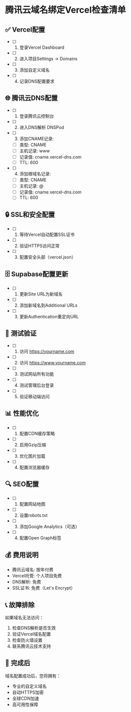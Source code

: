 # 腾讯云域名绑定Vercel检查清单

## ✅ Vercel配置
- [ ] 1. 登录Vercel Dashboard
- [ ] 2. 进入项目Settings → Domains
- [ ] 3. 添加自定义域名
- [ ] 4. 记录DNS配置要求

## 🌐 腾讯云DNS配置
- [ ] 1. 登录腾讯云控制台
- [ ] 2. 进入DNS解析 DNSPod
- [ ] 3. 添加CNAME记录:
  - [ ] 类型: CNAME
  - [ ] 主机记录: www
  - [ ] 记录值: cname.vercel-dns.com
  - [ ] TTL: 600
- [ ] 4. 添加根域名记录:
  - [ ] 类型: CNAME  
  - [ ] 主机记录: @
  - [ ] 记录值: cname.vercel-dns.com
  - [ ] TTL: 600

## 🔒 SSL和安全配置
- [ ] 1. 等待Vercel自动配置SSL证书
- [ ] 2. 验证HTTPS访问正常
- [ ] 3. 配置安全头部（vercel.json）

## 🗄️ Supabase配置更新
- [ ] 1. 更新Site URL为新域名
- [ ] 2. 添加新域名到Additional URLs
- [ ] 3. 更新Authentication重定向URL

## 🧪 测试验证
- [ ] 1. 访问 https://yourname.com
- [ ] 2. 访问 https://www.yourname.com  
- [ ] 3. 测试网站所有功能
- [ ] 4. 测试管理后台登录
- [ ] 5. 验证移动端访问

## 📊 性能优化
- [ ] 1. 配置CDN缓存策略
- [ ] 2. 启用Gzip压缩
- [ ] 3. 优化图片加载
- [ ] 4. 配置浏览器缓存

## 🔍 SEO配置
- [ ] 1. 配置网站地图
- [ ] 2. 设置robots.txt
- [ ] 3. 添加Google Analytics（可选）
- [ ] 4. 配置Open Graph标签

## 💰 费用说明
- 腾讯云域名: 按年付费
- Vercel托管: 个人项目免费
- DNS解析: 免费
- SSL证书: 免费（Let's Encrypt）

## 📞 故障排除
如果域名无法访问：
1. 检查DNS解析是否生效
2. 验证Vercel域名配置
3. 检查防火墙设置
4. 联系腾讯云技术支持

## 🎉 完成后
域名配置成功后，您将拥有：
- 专业的自定义域名
- 自动HTTPS加密
- 全球CDN加速
- 高可用性保障